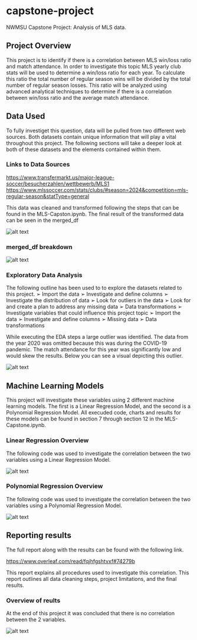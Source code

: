 # capstone-project
NWMSU Capstone Project: Analysis of MLS data.
## Project Overview
This project is to identify if there is a correlation between MLS win/loss ratio and match attendance. In order to investigate this topic MLS yearly club stats will be used to determine a win/loss ratio for each year. To calculate this ratio the total number of regular season wins will be divided by the total number of regular season losses. This ratio will be analyzed using advanced analytical techniques to determine if there is a correlation between win/loss ratio and the average match attendance.
## Data Used
 To fully investiget this question, data will be pulled from two different web sources. Both datasets contain unique information that will play a vital throughout this project. The following sections will take a deeper look at both of these datasets and the elements contained within them. 
### Links to Data Sources
https://www.transfermarkt.us/major-league-soccer/besucherzahlen/wettbewerb/MLS1
https://www.mlssoccer.com/stats/clubs/#season=2024&competition=mls-regular-season&statType=general

This data was cleaned and transformed following the steps that can be found in the MLS-Capston.ipynb. The final result of the transformed data can be seen in the merged_df

![alt text](image.png)

### merged_df breakdown

![alt text](image-1.png)

### Exploratory Data Analysis

The following outline has been used to to explore
the datasets related to this project.
➢ Import the data
➢ Investigate and define columns
➢ Investigate the distribution of data
➢ Look for outliers in the data
➢ Look for and create a plan to address any missing data
➢ Data transformations
➢ Investigate variables that could influence this project topic
➢ Import the data
➢ Investigate and define columns
➢ Missing data
➢ Data transformations

While executing the EDA steps a large outlier was identified. The data from the year 2020 was omitted because this was during the COVID-19 pandemic. The match attendance for this year was significantly low and would skew the results. Below you can see a visual depicting this outlier.

![alt text](image-5.png)

## Machine Learning Models

This project will investigate these variables using 2 different machine learning models. The first is a Linear Regression Model, and 
the second is a Polynomial Regression Model. All execuded code, charts and results for these models can be found in section 7 through section 12 in the MLS-Capstone.ipynb.

### Linear Regression Overview

The following code was used to investigate the correlation between the two variables using a Linear Regression Model.

![alt text](image-2.png)

### Polynomial Regression Overview
The following code was used to investigate the correlation between the two variables using a Polynomial Regression Model.

![alt text](image-3.png)

## Reporting results

The full report along with the results can be found with the following link.

https://www.overleaf.com/read/fqjhfgshtvxf#74279b


This report explains all procedures used to investigate this correlation. This report outlines all data cleaning steps, project limitations, and the final results. 

### Overview of reults

At the end of this project it was concluded that there is no correlation between the 2 variables.

![alt text](image-4.png)